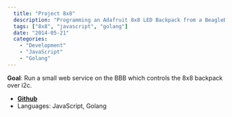```yaml
---
  title: "Project 8x8"
  description: "Programming an Adafruit 8x8 LED Backpack from a BeagleBone Black"
  tags: ["8x8", "javascript", "golang"]
  date: "2014-05-21"
  categories: 
    - "Development"
    - "JavaScript"
    - "Golang"
---
```


**Goal**: Run a small web service on the BBB which controls the 8x8 backpack over i2c.

 * [**Github**](https://github.com/yanfali/8x8")
 * Languages: JavaScript, Golang

